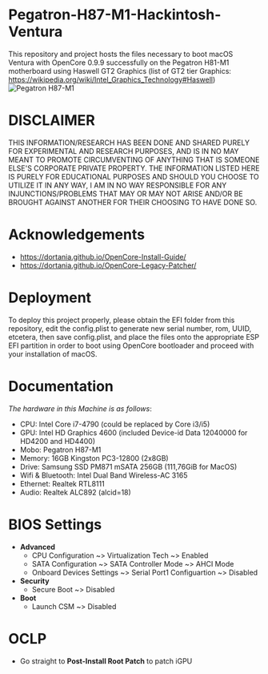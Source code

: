 # Pegatron-H87-M1-Hackintosh-Ventura
This repository and project hosts the files necessary to boot macOS Ventura with OpenCore 0.9.9 successfully on the Pegatron H81-M1 motherboard using Haswell GT2 Graphics (list of GT2 tier Graphics: https://wikipedia.org/wiki/Intel_Graphics_Technology#Haswell)
![Pegatron H87-M1](https://github.com/BluePurplePro/Pegatron-H87-M1-Hackintosh-Ventura/assets/84092284/bb965a03-cd0a-4c2c-9047-431efd9ad292)

# DISCLAIMER
THIS INFORMATION/RESEARCH HAS BEEN DONE AND SHARED PURELY FOR EXPERIMENTAL AND RESEARCH PURPOSES, AND IS IN NO MAY MEANT TO PROMOTE CIRCUMVENTING OF ANYTHING THAT IS SOMEONE ELSE'S CORPORATE PRIVATE PROPERTY. THE INFORMATION LISTED HERE IS PURELY FOR EDUCATIONAL PURPOSES AND SHOULD YOU CHOOSE TO UTILIZE IT IN ANY WAY, I AM IN NO WAY RESPONSIBLE FOR ANY INJUNCTIONS/PROBLEMS THAT MAY OR MAY NOT ARISE AND/OR BE BROUGHT AGAINST ANOTHER FOR THEIR CHOOSING TO HAVE DONE SO.

# Acknowledgements
- https://dortania.github.io/OpenCore-Install-Guide/
- https://dortania.github.io/OpenCore-Legacy-Patcher/

# Deployment
To deploy this project properly, please obtain the EFI folder from this repository, edit the config.plist to generate new serial number, rom, UUID, etcetera, then save config.plist, and place the files onto the appropriate ESP EFI partition in order to boot using OpenCore bootloader and proceed with your installation of macOS.

# Documentation
_The hardware in this Machine is as follows_:
- CPU: Intel Core i7-4790 (could be replaced by Core i3/i5)
- GPU: Intel HD Graphics 4600 (included Device-id	Data 12040000 for HD4200 and HD4400)
- Mobo: Pegatron H87-M1
- Memory: 16GB Kingston PC3-12800 (2x8GB)
- Drive: Samsung SSD PM871 mSATA 256GB (111,76GiB for MacOS)
- Wifi & Bluetooth: Intel Dual Band Wireless-AC 3165
- Ethernet: Realtek RTL8111
- Audio: Realtek ALC892 (alcid=18)

# BIOS Settings
- **Advanced**
  - CPU Configuration ~> Virtualization Tech ~> Enabled
  - SATA Configuration ~> SATA Controller Mode ~> AHCI Mode
  - Onboard Devices Settings ~> Serial Port1 Configuartion ~> Disabled
- **Security**
  - Secure Boot ~> Disabled
- **Boot**
  - Launch CSM ~> Disabled

# OCLP
- Go straight to **Post-Install Root Patch** to patch iGPU
